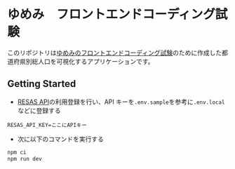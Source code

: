 # ゆめみ　フロントエンドコーディング試験

このリポジトリは[ゆめみのフロントエンドコーディング試験](https://notion.yumemi.co.jp/0e9ef27b55704d7882aab55cc86c999d)のために作成した都道府県別総人口を可視化するアプリケーションです。

## Getting Started

- [RESAS API](https://opendata.resas-portal.go.jp/)の利用登録を行い、API キーを`.env.sample`を参考に`.env.local`などに登録する

```.env
RESAS_API_KEY=ここにAPIキー
```

- 次に以下のコマンドを実行する

```bash
npm ci
npm run dev
```
